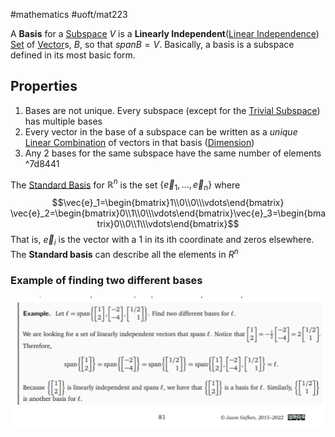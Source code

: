#mathematics #uoft/mat223 

A **Basis** for a [Subspace](Subspace.md) $V$ is a **Linearly Independent**([Linear Independence](Linear%20Independence.md)) [Set](Set.md) of [Vector](Vector.md)s, $B$, so that $spanB=V$. 
Basically, a basis is a subspace defined in its most basic form.

## Properties
1. Bases are not unique. Every subspace (except for the [Trivial Subspace](Trivial%20Subspace.md)) has multiple bases
2. Every vector in the base of a subspace can be written as a *unique* [Linear Combination](Linear%20Combination.md) of vectors in that basis ([Dimension](Dimension.md))
3. Any 2 bases for the same subspace have the same number of elements ^7d8441

The [Standard Basis](Standard%20Basis.md) for $\mathbb{R}^n$ is the set $\{\vec{e}_{1},...,\vec{e}_n\}$ where $$\vec{e}_1=\begin{bmatrix}1\\0\\0\\\vdots\end{bmatrix} \vec{e}_2=\begin{bmatrix}0\\1\\0\\\vdots\end{bmatrix}\vec{e}_3=\begin{bmatrix}0\\0\\1\\\vdots\end{bmatrix}$$That is, $\vec{e}_i$ is the vector with a 1 in its ith coordinate and zeros elsewhere. 
The **Standard basis** can describe all the elements in $R^n$

### Example of finding two different bases
![Pasted image 20231012132714](Pasted%20image%2020231012132714.png)